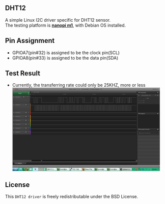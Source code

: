 ## DHT12
A simple Linux I2C driver specific for DHT12 sensor.<br>
The testing platform is **[nanopi m1](http://wiki.friendlyarm.com/wiki/index.php/NanoPi_M1)**,
with Debian OS installed.<br>

## Pin Assignment
- GPIOA7(pin#32) is assigned to be the clock pin(SCL)
- GPIOA8(pin#33) is assigned to be the data pin(SDA)

## Test Result
- Currently, the transferring rate could only be 25KHZ, more or less
![](https://github.com/jarvis1984/DHT12/blob/master/2017-02-20-234443_1600x900_scrot.png)

## License
This `DHT12 driver` is freely redistributable under the BSD License.
